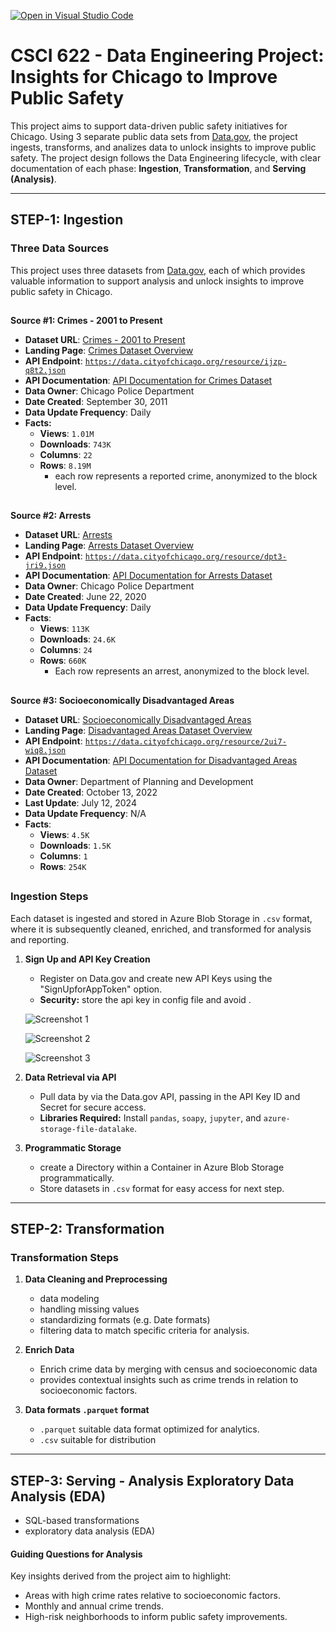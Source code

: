 [![Open in Visual Studio Code](https://classroom.github.com/assets/open-in-vscode-2e0aaae1b6195c2367325f4f02e2d04e9abb55f0b24a779b69b11b9e10269abc.svg)](https://classroom.github.com/online_ide?assignment_repo_id=16374176&assignment_repo_type=AssignmentRepo)

# CSCI 622 - Data Engineering Project: Insights for Chicago to Improve Public Safety

This project aims to support data-driven public safety initiatives for Chicago. Using 3 separate public data sets from [Data.gov](https://www.data.gov/), the project ingests, transforms, and analizes data to unlock insights to improve public safety. The project design follows the Data Engineering lifecycle, with clear documentation of each phase: **Ingestion**, **Transformation**, and **Serving (Analysis)**.

---

## STEP-1: Ingestion

### Three Data Sources

This project uses three datasets from [Data.gov](https://www.data.gov/), each of which provides valuable information to support analysis and unlock insights to improve public safety in Chicago.

##

**Source #1: Crimes - 2001 to Present**

- **Dataset URL**: [Crimes - 2001 to Present](https://catalog.data.gov/dataset/crimes-2001-to-present)
- **Landing Page**: [Crimes Dataset Overview](https://data.cityofchicago.org/Public-Safety/Crimes-2001-to-Present/ijzp-q8t2/about_data)
- **API Endpoint**: [`https://data.cityofchicago.org/resource/ijzp-q8t2.json`](https://data.cityofchicago.org/resource/ijzp-q8t2.json)
- **API Documentation**: [API Documentation for Crimes Dataset](https://dev.socrata.com/foundry/data.cityofchicago.org/ijzp-q8t2)
- **Data Owner**: Chicago Police Department
- **Date Created**: September 30, 2011
- **Data Update Frequency**: Daily
- **Facts:**
  - **Views**: `1.01M`
  - **Downloads**: `743K`
  - **Columns**: `22`
  - **Rows**: `8.19M`
    - each row represents a reported crime, anonymized to the block level.

##

**Source #2: Arrests**

- **Dataset URL**: [Arrests](https://catalog.data.gov/dataset/arrests)
- **Landing Page**: [Arrests Dataset Overview](https://data.cityofchicago.org/Public-Safety/Arrests/dpt3-jri9/about_data)
- **API Endpoint**: [`https://data.cityofchicago.org/resource/dpt3-jri9.json`](https://data.cityofchicago.org/resource/dpt3-jri9.json)
- **API Documentation**: [API Documentation for Arrests Dataset](https://dev.socrata.com/foundry/data.cityofchicago.org/dpt3-jri9)
- **Data Owner**: Chicago Police Department
- **Date Created**: June 22, 2020
- **Data Update Frequency**: Daily
- **Facts**:
  - **Views**: `113K`
  - **Downloads**: `24.6K`
  - **Columns**: `24`
  - **Rows**: `660K`
    - Each row represents an arrest, anonymized to the block level.

##

**Source #3: Socioeconomically Disadvantaged Areas**

- **Dataset URL**: [Socioeconomically Disadvantaged Areas](https://catalog.data.gov/dataset/socioeconomically-disadvantaged-areas)
- **Landing Page**: [Disadvantaged Areas Dataset Overview](https://data.cityofchicago.org/Community-Economic-Development/Socioeconomically-Disadvantaged-Areas/2ui7-wiq8/about_data)
- **API Endpoint**: [`https://data.cityofchicago.org/resource/2ui7-wiq8.json`](https://data.cityofchicago.org/resource/2ui7-wiq8.json)
- **API Documentation**: [API Documentation for Disadvantaged Areas Dataset](https://dev.socrata.com/foundry/data.cityofchicago.org/2ui7-wiq8)
- **Data Owner**: Department of Planning and Development
- **Date Created**: October 13, 2022
- **Last Update**: July 12, 2024
- **Data Update Frequency**: N/A
- **Facts**:
  - **Views**: `4.5K`
  - **Downloads**: `1.5K`
  - **Columns**: `1`
  - **Rows**: `254K`

##

### Ingestion Steps

Each dataset is ingested and stored in Azure Blob Storage in `.csv` format, where it is subsequently cleaned, enriched, and transformed for analysis and reporting.

1. **Sign Up and API Key Creation**

   - Register on Data.gov and create new API Keys using the "SignUpforAppToken" option.
   - **Security:** store the api key in config file and avoid .

   ![Screenshot 1](link.png)

   ![Screenshot 2](link.png)

   ![Screenshot 3](link.png)

2. **Data Retrieval via API**

   - Pull data by via the Data.gov API, passing in the API Key ID and Secret for secure access.
   - **Libraries Required:** Install `pandas`, `soapy`, `jupyter`, and `azure-storage-file-datalake`.

3. **Programmatic Storage**

   - create a Directory within a Container in Azure Blob Storage programmatically.
   - Store datasets in `.csv` format for easy access for next step.

---

## STEP-2: Transformation

### Transformation Steps

1. **Data Cleaning and Preprocessing**

   - data modeling
   - handling missing values
   - standardizing formats (e.g. Date formats)
   - filtering data to match specific criteria for analysis.

2. **Enrich Data**

   - Enrich crime data by merging with census and socioeconomic data
   - provides contextual insights such as crime trends in relation to socioeconomic factors.

3. **Data formats `.parquet` format**
   - `.parquet` suitable data format optimized for analytics.
   - `.csv` suitable for distribution

---

## STEP-3: Serving - Analysis Exploratory Data Analysis (EDA)

- SQL-based transformations
- exploratory data analysis (EDA)

#### Guiding Questions for Analysis

Key insights derived from the project aim to highlight:

- Areas with high crime rates relative to socioeconomic factors.
- Monthly and annual crime trends.
- High-risk neighborhoods to inform public safety improvements.

